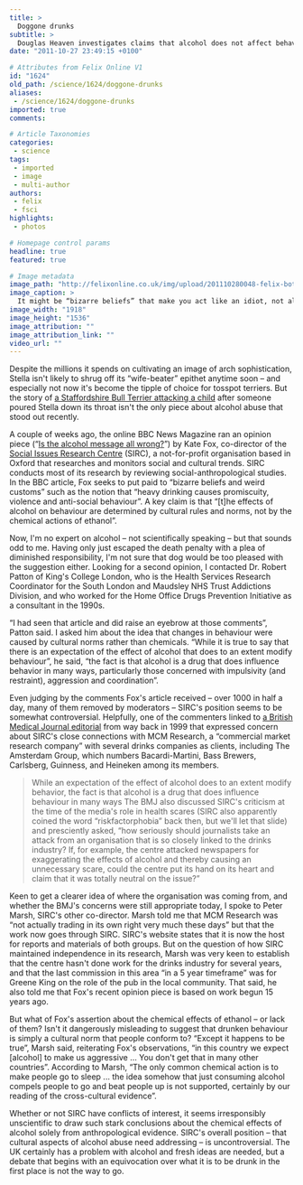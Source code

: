 ```yaml
---
title: >
  Doggone drunks
subtitle: >
  Douglas Heaven investigates claims that alcohol does not affect behaviour
date: "2011-10-27 23:49:15 +0100"

# Attributes from Felix Online V1
id: "1624"
old_path: /science/1624/doggone-drunks
aliases:
 - /science/1624/doggone-drunks
imported: true
comments:

# Article Taxonomies
categories:
 - science
tags:
 - imported
 - image
 - multi-author
authors:
 - felix
 - fsci
highlights:
 - photos

# Homepage control params
headline: true
featured: true

# Image metadata
image_path: "http://felixonline.co.uk/img/upload/201110280048-felix-bottles-of-drink.jpg"
image_caption: >
  It might be “bizarre beliefs” that make you act like an idiot, not all that alcohol...
image_width: "1918"
image_height: "1536"
image_attribution: ""
image_attribution_link: ""
video_url: ""
---
```


Despite the millions it spends on cultivating an image of arch sophistication, Stella isn't likely to shrug off its “wife-beater” epithet anytime soon – and especially not now it's become the tipple of choice for tosspot terriers. But the story of [a Staffordshire Bull Terrier attacking a child](http://www.telegraph.co.uk/news/uknews/8845153/Boy-mauled-by-dog-that-was-drunk-on-Stella.html) after someone poured Stella down its throat isn't the only piece about alcohol abuse that stood out recently.

A couple of weeks ago, the online BBC News Magazine ran an opinion piece (“[Is the alcohol message all wrong?](http://www.bbc.co.uk/news/magazine-15265317)”) by Kate Fox, co-director of the [Social Issues Research Centre](http://www.sirc.org/index.html) (SIRC), a not-for-profit organisation based in Oxford that researches and monitors social and cultural trends. SIRC conducts most of its research by reviewing social-anthropological studies. In the BBC article, Fox seeks to put paid to “bizarre beliefs and weird customs” such as the notion that “heavy drinking causes promiscuity, violence and anti-social behaviour”. A key claim is that “[t]he effects of alcohol on behaviour are determined by cultural rules and norms, not by the chemical actions of ethanol”.

Now, I'm no expert on alcohol – not scientifically speaking – but that sounds odd to me. Having only just escaped the death penalty with a plea of diminished responsibility, I'm not sure that dog would be too pleased with the suggestion either. Looking for a second opinion, I contacted Dr. Robert Patton of King's College London, who is the Health Services Research Coordinator for the South London and Maudsley NHS Trust Addictions Division, and who worked for the Home Office Drugs Prevention Initiative as a consultant in the 1990s.

“I had seen that article and did raise an eyebrow at those comments”, Patton said. I asked him about the idea that changes in behaviour were caused by cultural norms rather than chemicals. “While it is true to say that there is an expectation of the effect of alcohol that does to an extent modify behaviour”, he said, “the fact is that alcohol is a drug that does influence behavior in many ways, particularly those concerned with impulsivity (and restraint), aggression and coordination”.

Even judging by the comments Fox's article received – over 1000 in half a day, many of them removed by moderators – SIRC's position seems to be somewhat controversial. Helpfully, one of the commenters linked to [a British Medical Journal editorial](http://www.bmj.com/content/319/7211/716.1.full) from way back in 1999 that expressed concern about SIRC's close connections with MCM Research, a “commercial market research company” with several drinks companies as clients, including The Amsterdam Group, which numbers Bacardi-Martini, Bass Brewers, Carlsberg, Guinness, and Heineken among its members.
> While an expectation of the effect of alcohol does to an extent modify behavior, the fact is that alcohol is a drug that does influence behaviour in many ways
The BMJ also discussed SIRC's criticism at the time of the media's role in health scares (SIRC also apparently coined the word “riskfactorphobia” back then, but we'll let that slide) and presciently asked, “how seriously should journalists take an attack from an organisation that is so closely linked to the drinks industry? If, for example, the centre attacked newspapers for exaggerating the effects of alcohol and thereby causing an unnecessary scare, could the centre put its hand on its heart and claim that it was totally neutral on the issue?”

Keen to get a clearer idea of where the organisation was coming from, and whether the BMJ's concerns were still appropriate today, I spoke to Peter Marsh, SIRC's other co-director. Marsh told me that MCM Research was “not actually trading in its own right very much these days” but that the work now goes through SIRC. SIRC's website states that it is now the host for reports and materials of both groups. But on the question of how SIRC maintained independence in its research, Marsh was very keen to establish that the centre hasn't done work for the drinks industry for several years, and that the last commission in this area “in a 5 year timeframe” was for Greene King on the role of the pub in the local community. That said, he also told me that Fox's recent opinion piece is based on work begun 15 years ago.

But what of Fox's assertion about the chemical effects of ethanol – or lack of them? Isn't it dangerously misleading to suggest that drunken behaviour is simply a cultural norm that people conform to? “Except it happens to be true”, Marsh said, reiterating Fox's observations, “in this country we expect [alcohol] to make us aggressive ... You don't get that in many other countries”. According to Marsh, “The only common chemical action is to make people go to sleep ... the idea somehow that just consuming alcohol compels people to go and beat people up is not supported, certainly by our reading of the cross-cultural evidence”.

Whether or not SIRC have conflicts of interest, it seems irresponsibly unscientific to draw such stark conclusions about the chemical effects of alcohol solely from anthropological evidence. SIRC's overall position – that cultural aspects of alcohol abuse need addressing – is uncontroversial. The UK certainly has a problem with alcohol and fresh ideas are needed, but a debate that begins with an equivocation over what it is to be drunk in the first place is not the way to go.
